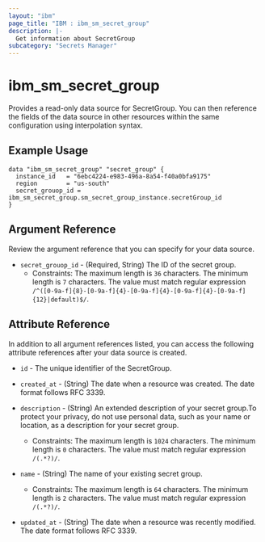 ```yaml
---
layout: "ibm"
page_title: "IBM : ibm_sm_secret_group"
description: |-
  Get information about SecretGroup
subcategory: "Secrets Manager"
---
```


# ibm_sm_secret_group

Provides a read-only data source for SecretGroup. You can then reference the fields of the data source in other resources within the same configuration using interpolation syntax.

## Example Usage

```hcl
data "ibm_sm_secret_group" "secret_group" {
  instance_id   = "6ebc4224-e983-496a-8a54-f40a0bfa9175"
  region        = "us-south"
  secret_grouop_id = ibm_sm_secret_group.sm_secret_group_instance.secretGroup_id
}
```

## Argument Reference

Review the argument reference that you can specify for your data source.

* `secret_grouop_id` - (Required, String) The ID of the secret group.
  * Constraints: The maximum length is `36` characters. The minimum length is `7` characters. The value must match regular expression `/^([0-9a-f]{8}-[0-9a-f]{4}-[0-9a-f]{4}-[0-9a-f]{4}-[0-9a-f]{12}|default)$/`.

## Attribute Reference

In addition to all argument references listed, you can access the following attribute references after your data source is created.

* `id` - The unique identifier of the SecretGroup.
* `created_at` - (String) The date when a resource was created. The date format follows RFC 3339.

* `description` - (String) An extended description of your secret group.To protect your privacy, do not use personal data, such as your name or location, as a description for your secret group.
  * Constraints: The maximum length is `1024` characters. The minimum length is `0` characters. The value must match regular expression `/(.*?)/`.

* `name` - (String) The name of your existing secret group.
  * Constraints: The maximum length is `64` characters. The minimum length is `2` characters. The value must match regular expression `/(.*?)/`.

* `updated_at` - (String) The date when a resource was recently modified. The date format follows RFC 3339.


